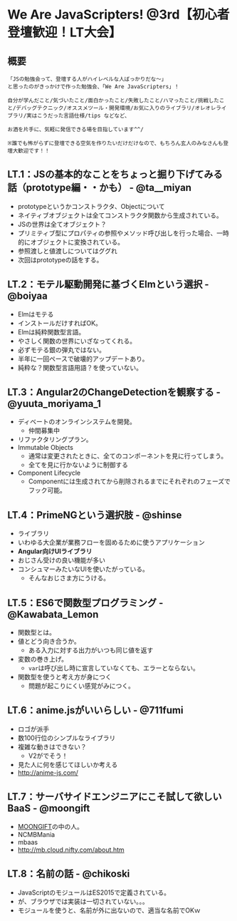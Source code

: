 # We Are JavaScripters! @3rd【初心者登壇歓迎！LT大会】
## 概要
```
「JSの勉強会って、登壇する人がハイレベルな人ばっかりだな〜」
と思ったのがきっかけで作った勉強会、「We Are JavaScripters」！

自分が学んだこと/気づいたこと/面白かったこと/失敗したこと/ハマったこと/挑戦したこと/デバッグテクニック/オススメツール・開発環境/お気に入りのライブラリ/オレオレライブラリ/実はこうだった言語仕様/tips などなど、

お酒を片手に、気軽に発信できる場を目指しています^^/

※誰でも怖がらずに登壇できる空気を作りたいだけだけなので、もちろん玄人のみなさんも登壇大歓迎です！！
```

## LT.1：JSの基本的なことをちょっと掘り下げてみる話（prototype編・・かも） - @ta__miyan
- prototypeというかコンストラクタ、Objectについて
- ネイティブオブジェクトは全てコンストラクタ関数から生成されている。
- JSの世界は全てオブジェクト？
- プリミティブ型にプロパティの参照やメソッド呼び出しを行った場合、一時的にオブジェクトに変換されている。
- 参照渡しと値渡しについてはググれ
- 次回はprototypeの話をする。

## LT.2：モテル駆動開発に基づくElmという選択 - @boiyaa
- Elmはモテる
- インストールだけすればOK。
- Elmは純粋関数型言語。
- やさしく関数の世界にいざなってくれる。
- 必ずモテる銀の弾丸ではない。
- 半年に一回ペースで破壊的アップデートあり。
- 純粋な？関数型言語用語？を使っていない。

## LT.3：Angular2のChangeDetectionを観察する - @yuuta_moriyama_1
- ディベートのオンラインシステムを開発。
  - 仲間募集中
- リファクタリングプラン。
- Immutable Objects
  - 通常は変更されたときに、全てのコンポーネントを見に行ってしまう。
  - 全てを見に行かないように制御する
- Component Lifecycle
  - Componentには生成されてから削除されるまでにそれぞれのフェーズでフック可能。

## LT.4：PrimeNGという選択肢 - @shinse
- ライブラリ
- いわゆる大企業が業務フローを固めるために使うアプリケーション
- **Angular向けUIライブラリ**
- おじさん受けの良い機能が多い
- コンシュマーみたいなUIを使いたがっている。
  - そんなおじさま方にうける。

## LT.5：ES6で関数型プログラミング - @Kawabata_Lemon
- 関数型とは。
- 値とどう向き合うか。
  - ある入力に対する出力がいつも同じ値を返す
- 変数の巻き上げ。
  - `var`は呼び出し時に宣言していなくても、エラーとならない。
- 関数型を使うと考え方が身につく
  - 問題が起こりにくい感覚がみにつく。

## LT.6：anime.jsがいいらしい - @711fumi
- ロゴが派手
- 数100行位のシンプルなライブラリ
- 複雑な動きはできない？
  - V2がでそう！
- 見た人に何を感じてほしいか考える
- http://anime-js.com/

## LT.7：サーバサイドエンジニアにこそ試して欲しいBaaS - @moongift
- [MOONGIFT](http://www.moongift.jp/)の中の人。
- NCMBMania
- mbaas
- http://mb.cloud.nifty.com/about.htm

## LT.8：名前の話 - @chikoski
- JavaScriptのモジュールはES2015で定義されている。
- が、ブラウザでは実装は一切されていない。。。
- モジュールを使うと、名前が外に出ないので、適当な名前でOKｗ
